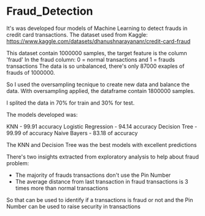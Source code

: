 # Fraud_Detection

It's was developed four models of Machine Learning to detect frauds in credit card transactions. 
The dataset used from Kaggle: https://www.kaggle.com/datasets/dhanushnarayananr/credit-card-fraud

This dataset contain 1000000 samples, the target feature is the column 'fraud'
In the fraud column: 0 = normal transactions and 1 = frauds transactions
The data is so unbalanced, there's only 87000 exaples of frauds of 1000000.

So I used the oversampling tecnique to create new data and balance the data.
With oversampling applied, the dataframe contain 1800000 samples.

I splited the data in 70% for train and 30% for test.

The models developed was:

KNN - 99.91 accuracy
Logistic Regression - 94.14 accuracy
Decision Tree - 99.99 of accuracy
Naive Bayers - 83.18 of accuracy

The KNN and Decision Tree was the best models with excellent predictions 

There's two insights extracted from exploratory analysis to help about fraud problem:
- The majority of frauds transactions don't use the Pin Number 
- The average distance from last transaction in fraud transactions is 3 times more than normal transactions

So that can be used to identify if a transactions is fraud or not and the Pin Number can be used to raise security in transactions
